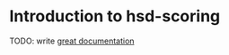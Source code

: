 # Introduction to hsd-scoring

TODO: write [great documentation](http://jacobian.org/writing/great-documentation/what-to-write/)
